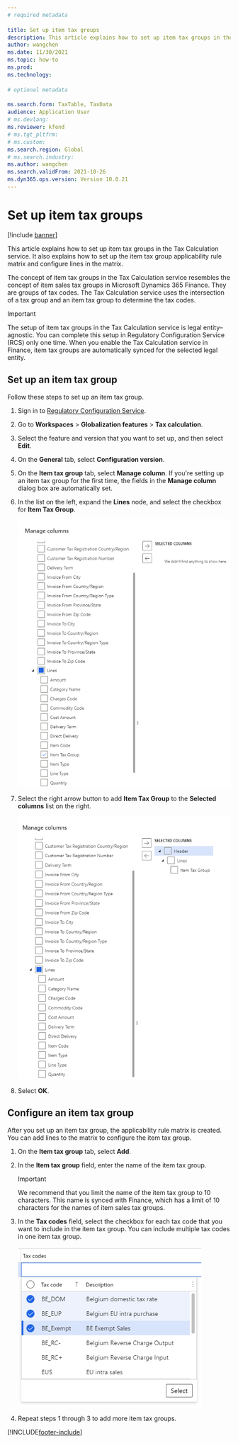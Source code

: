 ```yaml
---
# required metadata 

title: Set up item tax groups
description: This article explains how to set up item tax groups in the Tax Calculation service. 
author: wangchen
ms.date: 11/30/2021
ms.topic: how-to 
ms.prod:  
ms.technology:  

# optional metadata 

ms.search.form: TaxTable, TaxData   
audience: Application User 
# ms.devlang:  
ms.reviewer: kfend
# ms.tgt_pltfrm:  
# ms.custom:  
ms.search.region: Global
# ms.search.industry: 
ms.author: wangchen
ms.search.validFrom: 2021-10-26 
ms.dyn365.ops.version: Version 10.0.21 
---
```


# Set up item tax groups

[!include [banner](../../includes/banner.md)]

This article explains how to set up item tax groups in the Tax Calculation service. It also explains how to set up the item tax group applicability rule matrix and configure lines in the matrix.

The concept of item tax groups in the Tax Calculation service resembles the concept of item sales tax groups in Microsoft Dynamics 365 Finance. They are groups of tax codes. The Tax Calculation service uses the intersection of a tax group and an item tax group to determine the tax codes.

> [!IMPORTANT]
> The setup of item tax groups in the Tax Calculation service is legal entity–agnostic. You can complete this setup in Regulatory Configuration Service (RCS) only one time. When you enable the Tax Calculation service in Finance, item tax groups are automatically synced for the selected legal entity.

## Set up an item tax group 

Follow these steps to set up an item tax group.

1. Sign in to [Regulatory Configuration Service](https://marketing.configure.global.dynamics.com/).
2. Go to **Workspaces** \> **Globalization features** \> **Tax calculation**.
3. Select the feature and version that you want to set up, and then select **Edit**.
4. On the **General** tab, select **Configuration version**.
5. On the **Item tax group** tab, select **Manage column**. If you're setting up an item tax group for the first time, the fields in the **Manage column** dialog box are automatically set.
6. In the list on the left, expand the **Lines** node, and select the checkbox for **Item Tax Group**.

    ![Item Tax Group selected under the Lines node in the Manage columns dialog box.](../media/select-item-tax-group.png)

7. Select the right arrow button to add **Item Tax Group** to the **Selected columns** list on the right.

    ![Item Tax Group added to the Selected columns list.](../media/add-item-tax-group.png)

8. Select **OK**.

## Configure an item tax group

After you set up an item tax group, the applicability rule matrix is created. You can add lines to the matrix to configure the item tax group.

1. On the **Item tax group** tab, select **Add**.
2. In the **Item tax group** field, enter the name of the item tax group.

    > [!IMPORTANT]
    > We recommend that you limit the name of the item tax group to 10 characters. This name is synced with Finance, which has a limit of 10 characters for the names of item sales tax groups.

3. In the **Tax codes** field, select the checkbox for each tax code that you want to include in the item tax group. You can include multiple tax codes in one item tax group.

    ![Multiple tax codes selected in the Tax codes field.](../media/multiple-tax-codes-selection.png)

4. Repeat steps 1 through 3 to add more item tax groups.

[!INCLUDE[footer-include](../../../includes/footer-banner.md)]
